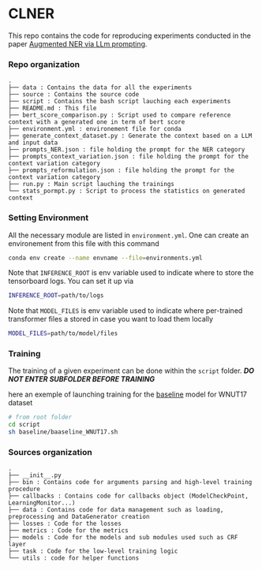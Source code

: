 # CLNER

This repo contains the code for reproducing experiments conducted in the paper [Augmented NER via LLm prompting]().

### Repo organization

```
.
├── data : Contains the data for all the experiments
├── source : Contains the source code 
├── script : Contains the bash script lauching each experiments
├── README.md : This file
├── bert_score_comparison.py : Script used to compare reference context with a generated one in term of bert score
├── environment.yml : environement file for conda
├── generate_context_dataset.py : Generate the context based on a LLM and input data
├── prompts_NER.json : file holding the prompt for the NER category
├── prompts_context_variation.json : file holding the prompt for the context variation category
├── prompts_reformulation.json : file holding the prompt for the context variation category
├── run.py : Main script lauching the trainings
└── stats_pormpt.py : Script to process the statistics on generated context
```

### Setting Environment

All the necessary module are listed in ```environment.yml```. One can create an environement from this file 
with this command 
```bash
conda env create --name envname --file=environments.yml
```

Note that ```INFERENCE_ROOT``` is env variable used to indicate where to store the tensorboard logs. You can set it up via
```bash
INFERENCE_ROOT=path/to/logs
```

Note that ```MODEL_FILES``` is env variable used to indicate where per-trained transformer files a stored in case you
want to load them locally
```bash
MODEL_FILES=path/to/model/files
```

### Training

The training of a given experiment can be done within the ```script``` folder. ***DO NOT ENTER SUBFOLDER
BEFORE TRAINING***

here an exemple of launching training for the [baseline](https://arxiv.org/abs/2105.03654) model for WNUT17 dataset

```bash
# from root folder
cd script
sh baseline/baaseline_WNUT17.sh
```

### Sources organization
```
.
├── __init__.py
├── bin : Contains code for arguments parsing and high-level training procedure
├── callbacks : Contains code for callbacks object (ModelCheckPoint, LearningMonitor...)
├── data : Contains code for data management such as loading, preprocessing and DataGenerator creation
├── losses : Code for the losses 
├── metrics : Code for the metrics 
├── models : Code for the models and sub modules used such as CRF layer
├── task : Code for the low-level training logic
└── utils : code for helper functions

```
